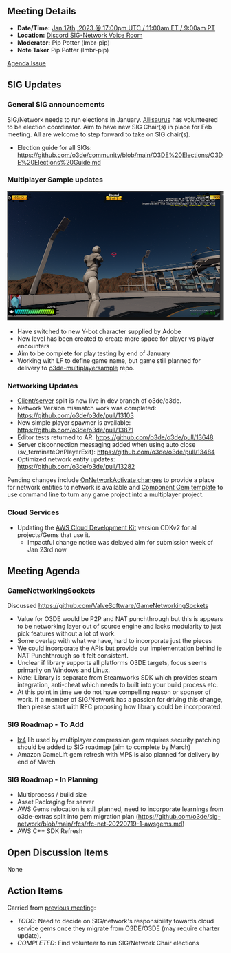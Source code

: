 ## Meeting Details

- **Date/Time:** [Jan 17th, 2023 @ 17:00pm UTC / 11:00am ET / 9:00am PT](https://lists.o3de.org/g/o3de-calendar/viewevent?repeatid=39350&eventid=1573469&calstart=2023-01-17)
- **Location:** [Discord SIG-Network Voice Room](https://discord.gg/62nq7HP5mP)
- **Moderator:** Pip Potter (lmbr-pip)
- **Note Taker** Pip Potter (lmbr-pip)

[Agenda Issue](https://github.com/o3de/sig-network/issues/88)

## SIG Updates

### General SIG announcements
SIG/Network needs to run elections in January. [Allisaurus](https://github.com/allisaurus) has volunteered to be election coordinator. Aim to have new SIG Chair(s) in place for Feb meeting. All are welcome to step forward to take on SIG chair(s).
* Election guide for all SIGs: https://github.com/o3de/community/blob/main/O3DE%20Elections/O3DE%20Elections%20Guide.md

### Multiplayer Sample updates
![Screenshot](../media/2023/mps_jan_9.png)

* Have switched to new Y-bot character supplied by Adobe
* New level has been created to create more space for player vs player encounters
* Aim to be complete for play testing by end of January
* Working with LF to define game name, but game still planned for delivery to [o3de-multiplayersample](https://github.com/o3de/o3de-multiplayersample) repo.


### Networking Updates
* [Client/server](https://github.com/o3de/sig-network/blob/main/rfcs/rfc-net-20221020-1-clientserver.md) split is now live in dev branch of o3de/o3de.
* Network Version mismatch work was completed: https://github.com/o3de/o3de/pull/13103
* New simple player spawner is available: https://github.com/o3de/o3de/pull/13871
* Editor tests returned to AR: https://github.com/o3de/o3de/pull/13648
* Server disconnection messaging added when using auto close (sv_terminateOnPlayerExit): https://github.com/o3de/o3de/pull/13484 
* Optimized network entity updates: https://github.com/o3de/o3de/pull/13282

Pending changes include [OnNetworkActivate changes](https://github.com/o3de/o3de/pull/13850) to provide a place for network entities to network is available and [Component Gem template](https://github.com/o3de/o3de/pull/13655) to use command line to turn any game project into a multiplayer project.

### Cloud Services
* Updating the [AWS Cloud Development Kit](https://aws.amazon.com/cdk/) version CDKv2 for all projects/Gems that use it. 
    * Impactful change notice was delayed aim for submission week of Jan 23rd now 

## Meeting Agenda

### GameNetworkingSockets
Discussed https://github.com/ValveSoftware/GameNetworkingSockets
* Value for O3DE would be P2P and NAT punchthrough but this is appears to be networking layer out of source engine and lacks modularity to just pick features without a lot of work.
* Some overlap with what we have, hard to incorporate just the pieces
* We could incorporate the APIs but provide our implementation behind ie NAT Punchthrough so it felt consistent.
* Unclear if library supports all platforms O3DE targets, focus seems primarily on Windows and Linux.
* Note: Library is separate from Steamworks SDK which provides steam integration, anti-cheat which needs to built into your build process etc.
* At this point in time we do not have compelling reason or sponsor of work. If a member of SIG/Network has a passion for driving this change, then please start with RFC proposing how library could be incorporated.


### SIG Roadmap - To Add
* [lz4](https://github.com/o3de/o3de/issues/9007) lib used by multiplayer compression gem requires security patching should be added to SIG roadmap (aim to complete by March)
* Amazon GameLift gem refresh with MPS is also planned for delivery by end of March

### SIG Roadmap - In Planning
* Multiprocess / build size
* Asset Packaging for server
* AWS Gems relocation is still planned, need to incorporate learnings from o3de-extras split into gem migration plan (https://github.com/o3de/sig-network/blob/main/rfcs/rfc-net-20220719-1-awsgems.md)
* AWS C++ SDK Refresh
   
## Open Discussion Items
None

## Action Items
Carried from [previous meeting](https://github.com/o3de/sig-network/blob/main/meetings/notes/sig-meeting-20220719.md):
* _TODO_: Need to decide on SIG/network's responsibility towards cloud service gems once they migrate from O3DE/O3DE (may require charter update).
* _COMPLETED_: Find volunteer to run SIG/Network Chair elections